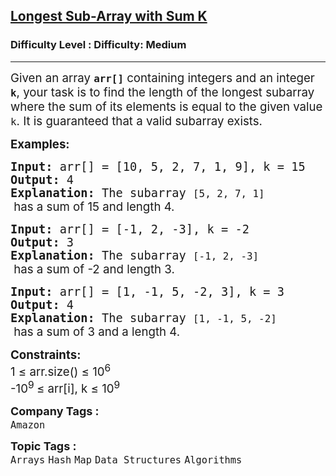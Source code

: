 <h2><a href="https://www.geeksforgeeks.org/problems/longest-sub-array-with-sum-k0809/0">Longest Sub-Array with Sum K</a></h2><h3>Difficulty Level : Difficulty: Medium</h3><hr><div class="problems_problem_content__Xm_eO"><p><span style="font-size: 14pt;">Given an array <strong><code>arr[]</code></strong> containing integers and an integer <strong><code>k</code></strong>, your task is to find the length of the longest subarray where the sum of its elements is equal to the given value <code>k</code>. It is guaranteed that a valid subarray exists.</span></p>
<p><span style="font-size: 14pt;"><strong>Examples:</strong></span></p>
<pre><span style="font-size: 14pt;"><strong>Input: </strong>arr[] = [10, 5, 2, 7, 1, 9], k = 15
<strong>Output:</strong> 4
<strong>Explanation: </strong>The subarray <code>[5, 2, 7, 1]</code><span style="font-family: -apple-system, BlinkMacSystemFont, 'Segoe UI', Roboto, Oxygen, Ubuntu, Cantarell, 'Open Sans', 'Helvetica Neue', sans-serif;"> has a sum of 15 and length 4.</span></span></pre>
<pre><span style="font-size: 14pt;"><strong>Input:</strong> arr[] = [-1, 2, -3], k = -2
<strong>Output:</strong> 3
<strong>Explanation: </strong>The subarray <code>[-1, 2, -3]</code><span style="font-family: -apple-system, BlinkMacSystemFont, 'Segoe UI', Roboto, Oxygen, Ubuntu, Cantarell, 'Open Sans', 'Helvetica Neue', sans-serif;"> has a sum of -2 and length 3.</span></span></pre>
<pre><span style="font-size: 14pt;"><strong>Input:</strong> arr[] = [1, -1, 5, -2, 3], k = 3
<strong>Output:</strong> 4
<strong>Explanation: </strong>The subarray <code>[1, -1, 5, -2]</code><span style="font-family: -apple-system, BlinkMacSystemFont, 'Segoe UI', Roboto, Oxygen, Ubuntu, Cantarell, 'Open Sans', 'Helvetica Neue', sans-serif;"> has a sum of 3 and a length 4.</span></span></pre>
<p><span style="font-size: 14pt;"><strong>Constraints:</strong></span><br><span style="font-size: 14pt;">1&nbsp;≤&nbsp;arr.size() ≤ 10<sup>6<br></sup>-10<sup>9 </sup>≤ arr[i], k ≤ 10<sup>9</sup></span></p></div><p><span style=font-size:18px><strong>Company Tags : </strong><br><code>Amazon</code>&nbsp;<br><p><span style=font-size:18px><strong>Topic Tags : </strong><br><code>Arrays</code>&nbsp;<code>Hash</code>&nbsp;<code>Map</code>&nbsp;<code>Data Structures</code>&nbsp;<code>Algorithms</code>&nbsp;